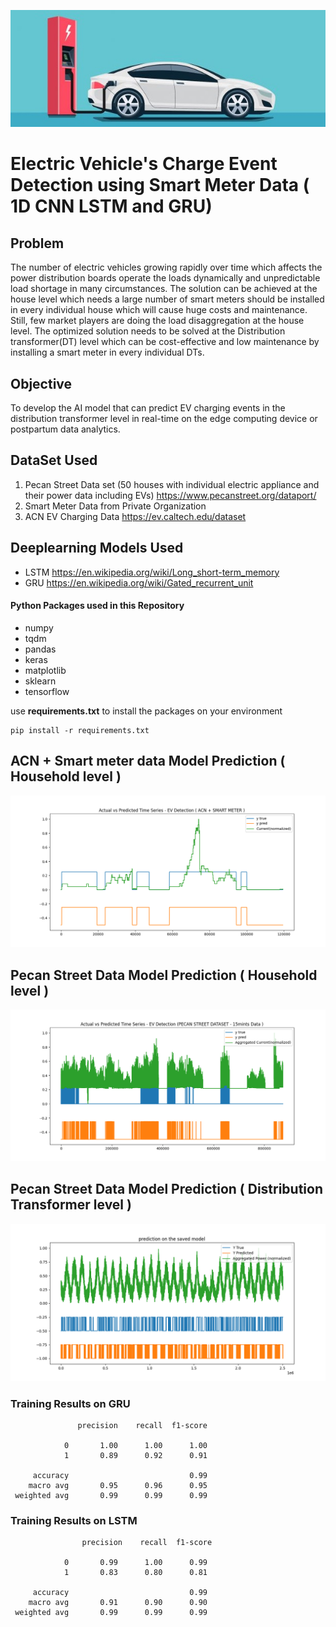 ![alt text](logo.gif)

# Electric Vehicle's Charge Event Detection using Smart Meter Data ( 1D CNN LSTM and GRU)

## Problem  

The number of electric vehicles growing rapidly over time which affects the power distribution boards operate the loads dynamically and unpredictable load shortage in many circumstances.
The solution can be achieved at the house level which needs a large number of smart meters should be installed in every individual house which will cause huge costs and maintenance. Still, few market players are doing the load disaggregation at the house level. 
The optimized solution needs to be solved at the Distribution transformer(DT) level which can be cost-effective and low maintenance by installing a smart meter in every individual DTs.

## Objective
To develop the AI model that can predict EV charging events in the distribution transformer level in real-time on the edge computing device or postpartum data analytics.

## DataSet Used
1. Pecan Street Data set (50 houses with individual electric appliance and their power data including EVs) 
https://www.pecanstreet.org/dataport/
2. Smart Meter Data from Private Organization   
3. ACN EV Charging Data https://ev.caltech.edu/dataset

## Deeplearning Models Used
- LSTM https://en.wikipedia.org/wiki/Long_short-term_memory
- GRU https://en.wikipedia.org/wiki/Gated_recurrent_unit

#### Python Packages used in this Repository
- numpy 
- tqdm
- pandas
- keras
- matplotlib
- sklearn
- tensorflow


use **requirements.txt** to install the packages on your environment
```buildoutcfg
pip install -r requirements.txt
```



## ACN + Smart meter data Model Prediction  ( Household level )
![alt text](1D_CNN/CNN_on_ACN+Smart_meter_data/final_out.png)

## Pecan Street Data Model Prediction ( Household level )
![alt text](1D_CNN/CNN_on_PecanStreet_data/EV_Detection_PECAN_STREET_DATASET_15mints_Data.png)

## Pecan Street Data Model Prediction ( Distribution Transformer level )
![alt text](Pecan_street_Model_Iteration/Results/50_combined_with_GRU_idivudal_house_model/result.png)

### Training Results on GRU
```buildoutcfg
               precision    recall  f1-score 

            0       1.00      1.00      1.00  
            1       0.89      0.92      0.91   

     accuracy                           0.99   
    macro avg       0.95      0.96      0.95   
 weighted avg       0.99      0.99      0.99  
```

### Training Results on LSTM
```buildoutcfg
                precision    recall  f1-score 

            0       0.99      1.00      0.99   
            1       0.83      0.80      0.81   

     accuracy                           0.99  
    macro avg       0.91      0.90      0.90  
 weighted avg       0.99      0.99      0.99   
```
